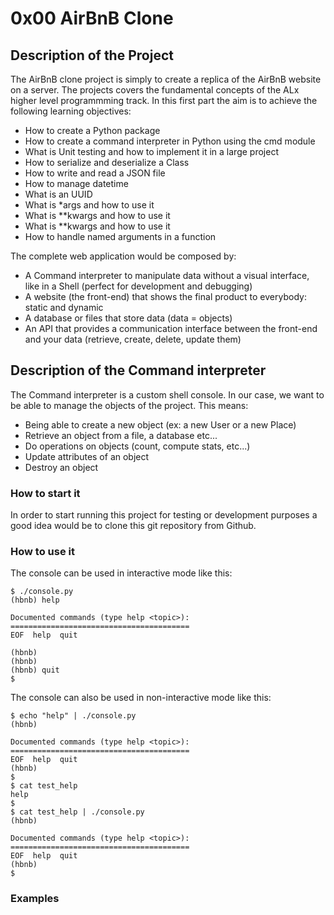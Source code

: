 # 0x00 AirBnB Clone
## Description of the Project
The AirBnB clone project is simply to create a replica of the AirBnB website on a server. The projects covers the fundamental concepts of the ALx higher level programmming track. In this first part the aim is to achieve the following learning objectives:
- How to create a Python package
- How to create a command interpreter in Python using the cmd module
- What is Unit testing and how to implement it in a large project
- How to serialize and deserialize a Class
- How to write and read a JSON file
- How to manage datetime
- What is an UUID
- What is *args and how to use it
- What is **kwargs and how to use it
- What is **kwargs and how to use it
- How to handle named arguments in a function

The complete web application would be composed by:
- A Command interpreter to manipulate data without a visual interface, like in a Shell (perfect for development and debugging)
- A website (the front-end) that shows the final product to everybody: static and dynamic
- A database or files that store data (data = objects)
- An API that provides a communication interface between the front-end and your data (retrieve, create, delete, update them)

## Description of the Command interpreter
The Command interpreter is a custom shell console. In our case, we want to be able to manage the objects of the project. This means:
- Being able to create a new object (ex: a new User or a new Place)
- Retrieve an object from a file, a database etc...
- Do operations on objects (count, compute stats, etc...)
- Update attributes of an object
- Destroy an object
   
### How to start it
In order to start running this project for testing or development purposes a good idea would be to clone this git repository from Github.

### How to use it
The console can be used in interactive mode like this:
```
$ ./console.py
(hbnb) help

Documented commands (type help <topic>):
========================================
EOF  help  quit

(hbnb) 
(hbnb) 
(hbnb) quit
$
```
The console can also be used in non-interactive mode like this:
```
$ echo "help" | ./console.py
(hbnb)

Documented commands (type help <topic>):
========================================
EOF  help  quit
(hbnb) 
$
$ cat test_help
help
$
$ cat test_help | ./console.py
(hbnb)

Documented commands (type help <topic>):
========================================
EOF  help  quit
(hbnb) 
$
```
### Examples